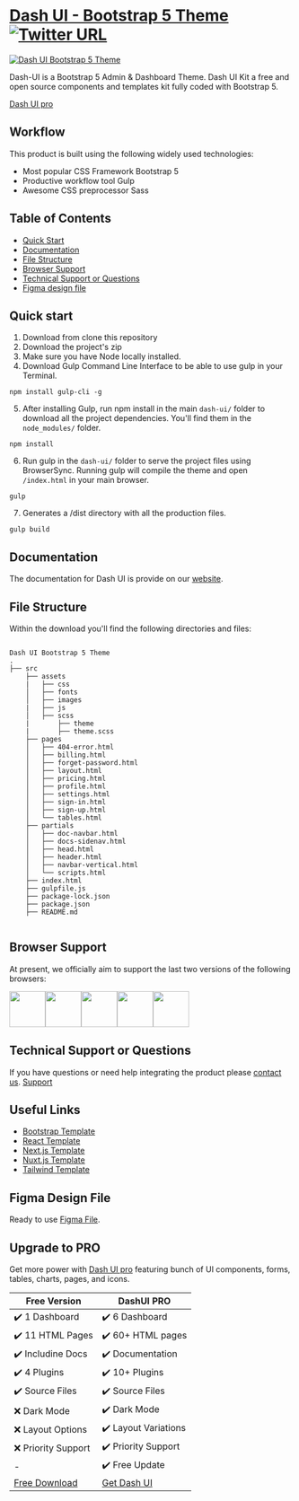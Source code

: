 # [Dash UI - Bootstrap 5 Theme](https://codescandy.com/dashui/index.html) [![Twitter URL](https://img.shields.io/twitter/url?style=social&url=https%3A%2F%2Fgithub.com%2Fcodescandy%2FDash-UI)](https://twitter.com/intent/tweet?text=Dash%20-%20UI%20Bootstrap%205%20Theme&url=https%3A%2F%2Fgithub.com%2Fcodescandy%2FDash-UI&via=getcodescandy)

<a href="https://codescandy.com/dashui/index.html">
 <img src="https://github.com/codescandy/Dash-UI/blob/main/src/assets/images/marketing/bootstrap-5-admin-dashboard-template.jpg" alt="Dash UI Bootstrap 5 Theme"/>
</a>

Dash-UI is a Bootstrap 5 Admin & Dashboard Theme. Dash UI Kit a free and open source components and templates kit fully coded with Bootstrap 5.

[Dash UI pro](https://dashui.codescandy.com/)

## Workflow

This product is built using the following widely used technologies:

- Most popular CSS Framework Bootstrap 5
- Productive workflow tool Gulp
- Awesome CSS preprocessor Sass

## Table of Contents

- [Quick Start](#quick-start)
- [Documentation](#documentation)
- [File Structure](#file-structure)
- [Browser Support](#browser-support)
- [Technical Support or Questions](#technical-support-or-questions)
- [Figma design file](#figma-design-file)

## Quick start

1. Download from clone this repository
2. Download the project's zip
3. Make sure you have Node locally installed.
4. Download Gulp Command Line Interface to be able to use gulp in your Terminal.

```
npm install gulp-cli -g
```

5. After installing Gulp, run npm install in the main `dash-ui/` folder to download all the project dependencies. You'll find them in the `node_modules/` folder.

```
npm install
```

6. Run gulp in the `dash-ui/` folder to serve the project files using BrowserSync. Running gulp will compile the theme and open `/index.html` in your main browser.

```
gulp
```

7. Generates a /dist directory with all the production files.

```
gulp build
```

## Documentation

The documentation for Dash UI is provide on our [website](https://codescandy.com/dashui/docs/gulp.html).

## File Structure

Within the download you'll find the following directories and files:

```

Dash UI Bootstrap 5 Theme
.
├── src
    ├── assets
    |   ├── css
    │   ├── fonts
    │   ├── images
    |   ├── js
    │   ├── scss
    |       ├── theme
    |       ├── theme.scss
    ├── pages
    │   ├── 404-error.html
    │   ├── billing.html
    │   ├── forget-password.html
    │   ├── layout.html
    │   ├── pricing.html
    │   ├── profile.html
    │   ├── settings.html
    │   ├── sign-in.html
    │   ├── sign-up.html
    │   └── tables.html
    ├── partials
    │   ├── doc-navbar.html
    │   ├── docs-sidenav.html
    │   ├── head.html
    │   ├── header.html
    │   ├── navbar-vertical.html         
    │   └── scripts.html
    ├── index.html
    ├── gulpfile.js
    ├── package-lock.json
    ├── package.json
    ├── README.md


```

## Browser Support

At present, we officially aim to support the last two versions of the following browsers:

<img src="https://github.com/codescandy/Dash-UI/blob/main/src/assets/images/marketing/chrome.png" width="64" height="64"><img src="https://github.com/codescandy/Dash-UI/blob/main/src/assets/images/marketing/firefox.png" width="64" height="64"><img src="https://github.com/codescandy/Dash-UI/blob/main/src/assets/images/marketing/edge.png" width="64" height="64"><img src="https://github.com/codescandy/Dash-UI/blob/main/src/assets/images/marketing/safari.png" width="64" height="64"><img src="https://github.com/codescandy/Dash-UI/blob/main/src/assets/images/marketing/opera.png" width="64" height="64">

## Technical Support or Questions

If you have questions or need help integrating the product please [contact us](https://codescandy.com/contact-us/). [Support](https://github.com/codescandy/Dash-UI/discussions)

## Useful Links

- [Bootstrap Template](https://dashui.codescandy.com/free-bootstrap-5-admin-dashboard-template.html)
- [React Template](https://dashui.codescandy.com/free-reactjs-admin-dashboard-template.html)
- [Next.js Template](https://dashui.codescandy.com/free-next-js-admin-dashboard-template.html)
- [Nuxt.js Template](https://dashui.codescandy.com/free-nuxt-js-admin-dashboard-template.html)
- [Tailwind Template](https://dashui.codescandy.com/free-tailwindcss-admin-dashboard-html-template.html)

## Figma Design File

Ready to use [Figma File](https://www.figma.com/community/file/1259105309122518026/dash-ui-admin-dashboard-template).

## Upgrade to PRO

Get more power with [Dash UI pro](https://dashui.codescandy.com/) featuring bunch of UI components, forms, tables, charts, pages, and icons.

| Free Version                                                                                  | DashUI PRO                                                                                |
| --------------------------------------------------------------------------------------------- | ----------------------------------------------------------------------------------------- |
| ✔️ 1 Dashboard                                                                                | ✔️ 6 Dashboard                                                                            |
| ✔️ 11 HTML Pages                                                                              | ✔️ 60+ HTML pages                                                                         |
| ✔️ Includine Docs                                                                             | ✔️ Documentation                                                                          |
| ✔️ 4 Plugins                                                                                  | ✔️ 10+ Plugins                                                                            |
| ✔️ Source Files                                                                               | ✔️ Source Files                                                                           |
| ❌ Dark Mode                                                                                  | ✔️ Dark Mode                                                                              |
| ❌ Layout Options                                                                             | ✔️ Layout Variations                                                                      |
| ❌ Priority Support                                                                           | ✔️ Priority Support                                                                       |
| -                                                                                             | ✔️ Free Update                                                                            |
| [Free Download](https://dashui.codescandy.com/free-bootstrap-5-admin-dashboard-template.html) | [Get Dash UI](https://dashui.codescandy.com/bootstrap-admin-dashboard-html-template.html) |
